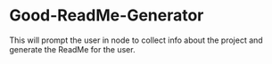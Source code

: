 # Good-ReadMe-Generator
This will prompt the user in node to collect info about the project and generate the ReadMe for the user.
